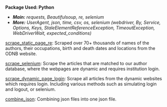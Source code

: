 **Package Used: Python**
- ***Main:** requests, Beautifulsoup, re, selenium*
- ***More:** UserAgent, json, time, csv, os, selenium (webdriver, By, Service, Options, Keys, StaleElementReferenceException, TimeoutException, WebDriverWait, expected_conditions)*

[scrape_static_page_re](https://github.com/jingwenshi-novae/Coding-Samples/blob/main/Web-Scraping/scrape_static_page_re.py): Scraped over 70+ thousands of names of the authors, their occupations, birth and death dates and locations from the ODNB website.

[scrape_selenium](https://github.com/jingwenshi-novae/Coding-Samples/blob/main/Web-Scraping/scrape_selenium.py): Scrape the articles that are matched to our author database, where the webpages are dynamic and requires institution login.

[scrape_dynamic_page_login](https://github.com/jingwenshi-novae/Coding-Samples/blob/main/Web-Scraping/scrape_dynamic_page_login.py): Scrape all articles from the dynamic websites which requires login. Including various methods such as simulating login and logout, or selenium.

[combine_json](https://github.com/jingwenshi-novae/Coding-Samples/blob/main/Web-Scraping/combine_json.py): Combining json files into one json file.
